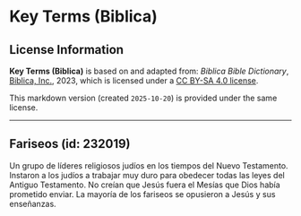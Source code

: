 # Key Terms (Biblica)

## License Information

**Key Terms (Biblica)** is based on and adapted from: _Biblica Bible Dictionary_, [Biblica, Inc.](https://www.biblica.com/), 2023, which is licensed under a [CC BY-SA 4.0 license](https://creativecommons.org/licenses/by-sa/4.0/legalcode.en).

This markdown version (created `2025-10-20`) is provided under the same license.



--------------------------------

## Fariseos (id: 232019)

Un grupo de líderes religiosos judíos en los tiempos del Nuevo Testamento. Instaron a los judíos a trabajar muy duro para obedecer todas las leyes del Antiguo Testamento. No creían que Jesús fuera el Mesías que Dios había prometido enviar. La mayoría de los fariseos se opusieron a Jesús y sus enseñanzas.


